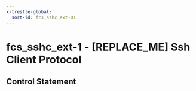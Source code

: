 ```yaml
---
x-trestle-global:
  sort-id: fcs_sshc_ext-01
---
```


# fcs_sshc_ext-1 - \[REPLACE_ME\] Ssh Client Protocol

## Control Statement
